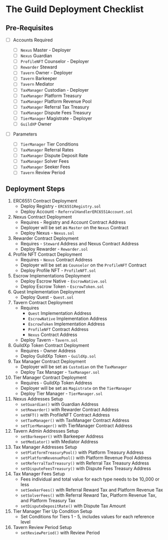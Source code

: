 # The Guild Deployment Checklist

## Pre-Requisites

-   [ ] Accounts Required

    -   [ ] `Nexus` Master - Deployer
    -   [ ] `Nexus` Guardian
    -   [ ] `ProfileNFT` Counselor - Deployer
    -   [ ] `Rewarder` Steward
    -   [ ] `Tavern` Owner - Deployer
    -   [ ] `Tavern` Barkeeper
    -   [ ] `Tavern` Mediator
    -   [ ] `TaxManager` Custodian - Deployer
    -   [ ] `TaxManager` Platform Treasury
    -   [ ] `TaxManager` Platform Revenue Pool
    -   [ ] `TaxManager` Referral Tax Treasury
    -   [ ] `TaxManager` Dispute Fees Treasury
    -   [ ] `TierManager` Magistrate - Deployer
    -   [ ] `GuildXP` Owner

-   [ ] Parameters

    -   [ ] `TierManager` Tier Conditions
    -   [ ] `TaxManager` Referral Rates
    -   [ ] `TaxManager` Dispute Deposit Rate
    -   [ ] `TaxManager` Solver Fees
    -   [ ] `TaxManager` Seeker Fees
    -   [ ] `Tavern` Review Period

## Deployment Steps

1. ERC6551 Contract Deployment
    - Deploy Registry - `ERC6551Registry.sol`
    - Deploy Account - `ReferralHandlerERC6551Account.sol`
2. Nexus Contract Deployment
    - Requires - Registry and Account Contract Address
    - Deployer will be set as `Master` on the `Nexus` Contract
    - Deploy Nexus - `Nexus.sol`
3. Rewarder Contract Deployment
    - Requires - `Steward` Address and Nexus Contract Address
    - Deploy Rewarder - `Rewarder.sol`
4. Profile NFT Contract Deployment
    - Requires - `Nexus` Contract Address
    - Deployer will be set as `Counselor` on the `ProfileNFT` Contract
    - Deploy Profile NFT - `ProfileNFT.sol`
5. Escrow Implementations Deployment
    - Deploy Escrow Native - `EscrowNative.sol`
    - Deploy Escrow Token - `EscrowToken.sol`
6. Quest Implementation Deployment
    - Deploy Quest - `Quest.sol`
7. Tavern Contract Deployment
    - Requires
        - `Quest` Implementation Address
        - `EscrowNative` Implementation Address
        - `EscrowToken` Implementation Address
        - `ProfileNFT` Contract Address
        - `Nexus` Contract Address
    - Deploy Tavern - `Tavern.sol`
8. GuildXp Token Contract Deployment
    - Requires - Owner Address
    - Deploy GuildXp Token - `GuildXp.sol`
9. Tax Manager Contract Deployment
    - Deployer will be set as `Custodian` on the `TaxManager`
    - Deploy Tax Manager - `TaxManager.sol`
10. Tier Manager Contract Deployment
    - Requires - GuildXp Token Address
    - Deployer will be set as `Magistrate` on the `TierManager`
    - Deploy Tier Manager - `TierManager.sol`
11. Nexus Addresses Setup
    - `setGuardian()` with Guardian Address
    - `setRewarder()` with Rewarder Contract Address
    - `setNFT()` with ProfileNFT Contract Address
    - `setTaxManager()` with TaxManager Contract Address
    - `setTierManager()` with TierManager Contract Address
12. Tavern Admin Addresses Setup
    - `setBarkeeper()` with Barkeeper Address
    - `setMediator()` with Mediator Address
13. Tax Manager Addresses Setup
    - `setPlatformTreasuryPool()` with Platform Treasury Address
    - `setPlatformRevenuePool()` with Platform Revenue Pool Address
    - `setReferralTaxTreasury()` with Referral Tax Treasury Address
    - `setDisputeFeesTreasury()` with Dispute Fees Treasury Address
14. Tax Manager Fees Setup
    - Fees individual and total value for each type needs to be 10_000 or less
    - `setSeekerFees()` with Referral Reward Tax and Platform Revenue Tax
    - `setSolverFees()` with Referral Reward Tax, Platform Revenue Tax, and Platform Treasury Tax
    - `setDisputeDepositRate()` with Dispute Tax Amount
15. Tier Manager Tier Up Condition Setup
    - Set Conditions for Tiers 1 - 5, includes values for each reference level
16. Tavern Review Period Setup
    - `setReviewPeriod()` with Review Period
